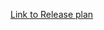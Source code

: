 
[Link to Release plan](https://drive.google.com/file/d/1xBq2FrPsx-Xr3iksNZe1NimKstoUvUNw/view?usp=sharing)
 